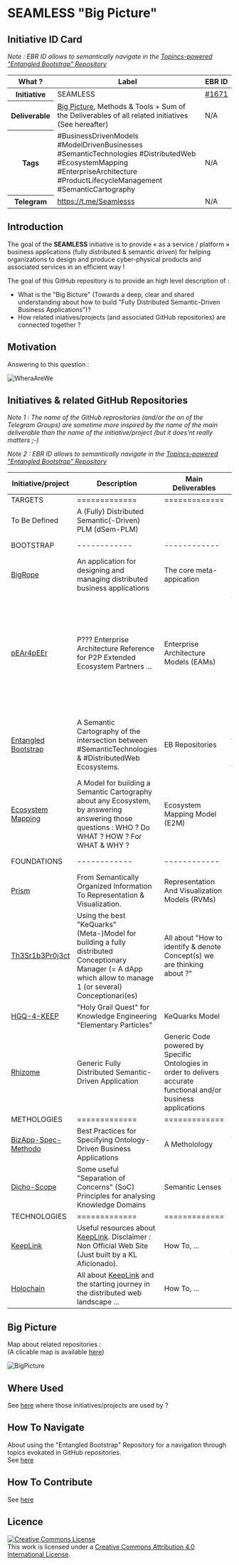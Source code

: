 SEAMLESS "Big Picture"
==

Initiative ID Card
-
_Note : EBR ID allows to semantically navigate in the <a href="https://www.topincs.com/EntangledBootstrap/">Topincs-powered "Entangled Bootstrap" Repository</a>_

<table>
    <thead>
        <tr>
            <th>What ?</th>
            <th>Label</th>
            <th>EBR ID</th>
        </tr>
    </thead>
    <tbody>
        <tr>
            <th>Initiative</th>
            <td>SEAMLESS</td>
            <td><a href="https://www.topincs.com/EntangledBootstrap/1671">#1671</a></td>
        </tr>
        <tr>
            <th>Deliverable</th>
            <td> <a href="http://hubject.net/iPlumb3r/GitHub/BigPicture.html">Big Picture</a>, Methods & Tools + Sum of the Deliverables of all related initiatives (See hereafter)</td>
            <td>N/A</td>
        </tr>
        <tr>
            <th>Tags</th>
            <td>#BusinessDrivenModels #ModelDrivenBusinesses #SemanticTechnologies #DistributedWeb #EcosystemMapping #EnterpriseArchitecture #ProductLifecycleManagement #SemanticCartography</td>
            <td>N/A</td>
        </tr>
        <tr>
            <th>Telegram</th>
            <td><a href="https://t.me/Seamlesss">https://t.me/Seamlesss</a></td>
            <td>N/A</td>
        </tr>
    </tbody>
</table>

Introduction
-
The goal of the __SEAMLESS__ initiative is to provide « as a service / platform » business applications (fully distributed & semantic driven) for helping organizations to design and produce cyber-physical products and associated services in an efficient way !

The goal of this GitHub repository is to provide an high level description of :
* What is the "Big Bicture" (Towards a deep, clear and shared understanding about how to build "Fully Distributed Semantic-Driven Business Applications")?
* How related iniatives/projects (and associated GitHub repositories) are connected together ?

Motivation
-
Answering to this question :

![WheraAreWe](https://github.com/iPlumb3r/BigPicture/blob/master/Images/SoWhereAreWeExactly.png)

Initiatives & related GitHub Repositories
-
_Note 1 : The name of the GitHub reprositories (and/or the on of the Telegram Groups) are sometime more inspired by the name of the main deliverable than the name of the initiative/project (but it does'nt really matters ;-)_

_Note 2 : EBR ID allows to semantically navigate in the <a href="https://www.topincs.com/EntangledBootstrap/">Topincs-powered "Entangled Bootstrap" Repository</a>_

<table>
    <thead>
        <tr>
            <th>Initiative/project</th>
            <th>Description</th>
            <th>Main Deliverables</th>
            <th>Comment</th>
            <th>Telegram</th>
            <th>EBR ID</th>
        </tr>
    </thead>
    <tbody>
        <tr>
            <td>TARGETS</td>
            <td>=============</td>
            <td>=============</td>
            <td>=============</td>
            <td>===========</td>
            <td>=======</td>
        </tr> 
        <tr>
            <td>To Be Defined</td>
            <td>A (Fully) Distributed Semantic(-Driven) PLM (dSem-PLM)</td>
            <td></td>
            <td>COMPaaS ?</td>
            <td></td>
            <td><a href="https://www.topincs.com/EntangledBootstrap/1847">#1847</a></td>  
        </tr>
        <tr>
            <td>BOOTSTRAP</td>
            <td>------------</td>
            <td>------------</td>
            <td>------------</td>
            <td>------------</td>
            <td>------------</td>
        </tr>
        <tr>
            <td><a href="https://github.com/iPlumb3r/BigRope">BigRope</a></td>
            <td>An application for designing and managing distributed business applications</td>
            <td>The core meta-appication</td>
            <td></td>
            <td><a href="https://t.me/BigRope">BigRope</a></td>
            <td><a href="https://www.topincs.com/EntangledBootstrap/1908">#1908</a></td>  
        </tr>
        <tr>
            <td><a href="https://github.com/iPlumb3r/pEAr4pEEr">pEAr4pEEr</a></td>
            <td>P??? Enterprise Architecture Reference for P2P Extended Ecosystem Partners ...</td>
            <td>Enterprise Architecture Models (EAMs)</td>
            <td>Where P??? stand for : Possible, Probable, Potential, Pitoyable, Perfect, Pragmatic, Panoptical, Prismatic, Perpetual, ... depending of the mood ;-)</td>
            <td><a href="https://t.me/pEAr4pEEr">pEAr4pEEr</a></td>
            <td><a href="https://www.topincs.com/EntangledBootstrap/1673">#1673</a></td>  
        </tr>
        <tr>
            <td><a href="https://github.com/iPlumb3r/EntangledBootstrap">Entangled Bootstrap</a></td>
            <td>A Semantic Cartography of the intersection between #SemanticTechnologies & #DistributedWeb Ecosystems.</td>
            <td>EB Repositories</td>
            <td>Currently implemented with <a href="https://www.topincs.com/">Topincs</a> (see online) : <a href="https://www.topincs.com/EntangledBootstrap/">Prod</a> & and <a href="https://www.topincs.com/iPlumb3rSandBox/">Dev</a> AND <a href="http://keeplink.com/">KeepLink</a> (off line)</td>
            <td><a href="https://t.me/EntangledBootstrap">EBR</a></td>
            <td><a href="https://www.topincs.com/EntangledBootstrap/1674">#1674</a></td>  
        </tr>
        <tr>
            <td><a href="https://github.com/iPlumb3r/EcosystemMapping">Ecosystem Mapping</a></td>
            <td>A Model for building a Semantic Cartography about any Ecosystem, by answering answering those questions : WHO ? Do WHAT ? HOW ? For WHAT & WHY ?</td>
            <td>Ecosystem Mapping Model (E2M)</td>
            <td>E2M = "Intentional + "Extensional" Modules</td>
            <td><a href="https://t.me/EcosystemMapping">E2M</a></td>
            <td><a href="https://www.topincs.com/EntangledBootstrap/1675">#1675</a></td>  
        </tr>
        <tr>
            <td>FOUNDATIONS</td>
            <td>------------</td>
            <td>------------</td>
            <td>------------</td>
            <td>------------</td>
            <td>------------</td>
        </tr>
        <tr>
            <td><a href="https://github.com/iPlumb3r/Prism">Prism</a></td>
            <td>From Semantically Organized Information To Representation & Visualization.</td>
            <td>Representation And Visualization Models (RVMs)</td>
            <td>-</td>
            <td>N/A</td>
            <td><a href="https://www.topincs.com/EntangledBootstrap/1676">#1676</a></td>  
        </tr>
        <tr>
            <td><a href="https://github.com/iPlumb3r/Th3Sr1b3Pr0j3ct">Th3Sr1b3Pr0j3ct</a></td>
            <td>Using the best "KeQuarks" (Meta-)Model for building a fully distributed Conceptionary Manager (= A dApp which allow to manage 1 (or several) Conceptionari(es)</td>
            <td>All about "How to identify & denote Concept(s) we are thinking about ?"</td>
            <td>-</td>
            <td><a href="https://t.me/TheScribeProject">ScribeProject</a></td>
            <td><a href="https://www.topincs.com/EntangledBootstrap/1677">#1677</a></td>  
        </tr>
        <tr>
            <td><a href="https://github.com/iPlumb3r/KeQuarks">HGQ-4-KEEP</a></td>
            <td>"Holy Grail Quest" for Knowledge Engineering "Elementary Particles"</td>
            <td>KeQuarks Model</td>
            <td>-</td>
            <td><a href="https://t.me/KeQuarks">KeQuarks</a></td>
            <td><a href="https://www.topincs.com/EntangledBootstrap/1678">#1678</a></td>  
        </tr>
        <tr>
            <td><a href="https://github.com/iPlumb3r/Rhizome">Rhizome</a></td>
            <td>Generic Fully Distributed Semantic-Driven Application</td>
            <td>Generic Code powered by Specific Ontologies in order to delivers accurate functional and/or business applications</td>
            <td>-</td>
            <td><a href="https://t.me/dSemRhizome">dSemRhizome</a></td>
            <td><a href="https://www.topincs.com/EntangledBootstrap/1886">#1886</a></td>  
        </tr>
        <tr>
            <td>METHOLOGIES</td>
            <td>=============</td>
            <td>=============</td>
            <td>=============</td>
            <td>===========</td>
            <td>=======</td>
        </tr> 
        <tr>
            <td><a href="https://github.com/iPlumb3r/BizApp-Spec-Methodo">BizApp-Spec-Methodo</a></td>
            <td>Best Practices for Specifying Ontology-Driven Business Applications </td>
            <td>A Metholology</td>
            <td>Work In Stand-By</td>
            <td>N/A</td>
            <td>N/A</td>
        </tr>
        <tr>
            <td><a href="https://github.com/iPlumb3r/Dicho-Scope">Dicho-Scope</a></td>
            <td>Some useful "Separation of Concerns" (SoC) Principles for analysing Knowledge Domains</td>
            <td>Semantic Lenses</td>
            <td>Work In Stand-By</td>
            <td>N/A</td>
            <td>N/A</td>
        </tr>
        <tr>
            <td>TECHNOLOGIES</td>
            <td>=============</td>
            <td>=============</td>
            <td>=============</td>
            <td>===========</td>   
            <td>=======</td>
        </tr> 
        <tr>
            <td><a href="https://github.com/iPlumb3r/KeepLink">KeepLink</a></td>
            <td>Useful resources about <a href="http://keeplink.com/">KeepLink</a>. Disclaimer : Non Official Web Site (Just built by a KL Aficionado).</td>
            <td>How To, ...</td>
            <td>KeepLink (by an Aficionado)</td>
            <td>N/A</td>
            <td><a href="https://www.topincs.com/EntangledBootstrap/1860">#1860</a></td>  
        </tr>
        <tr>
            <td><a href="https://github.com/iPlumb3r/Holochain">Holochain</a></td>
            <td>All about <a href="https://holochain.org/">KeepLink</a> and the starting journey in the distributed web landscape ... </td>
            <td>How To, ...</td>
            <td>Holochain (by an Holonaut)</td>
            <td><a href="https://t.me/HoloVinci">HoloVinci</a></td></td>
            <td><a href="https://www.topincs.com/EntangledBootstrap/1451">#1451</a></td>  
        </tr>
    </tbody>
</table>

Big Picture
-
Map about related repositories :   
(A clicable map is available <a href="http://hubject.net/iPlumb3r/GitHub/BigPicture.html">here</a>)

![BigPicture](https://github.com/iPlumb3r/BigPicture/blob/master/Images/BigPicture_2020-04-01.png)

Where Used
-
See <a href="https://github.com/iPlumb3r/BigPicture/tree/master/WhereUsed">here</a> where those initiatives/projects are used by ?

How To Navigate
-
About using the "Entangled Bootstrap" Repository for a navigation through topics evokated in GitHub repositories.   
See <a href="https://github.com/iPlumb3r/BigPicture/blob/master/HowTo/Navigate_EN.md">here</a>

How To Contribute
-
See <a href="https://github.com/iPlumb3r/BigPicture/blob/master/HowTo/Contribute_EN.md">here</a>


Licence
-
<a rel="license" href="http://creativecommons.org/licenses/by/4.0/"><img alt="Creative Commons License" style="border-width:0" src="https://i.creativecommons.org/l/by/4.0/88x31.png" /></a><br />This work is licensed under a <a rel="license" href="http://creativecommons.org/licenses/by/4.0/">Creative Commons Attribution 4.0 International License</a>.
